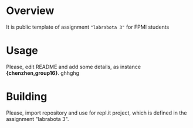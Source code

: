 # Overview

It is public template of assignment `"labrabota 3"` for FPMI students

# Usage

Please, edit README and add some details, as instance **{chenzhen,group16}**.
ghhghg
# Building

Please, import repository and use for repl.it project, which is defined in the assignment "labrabota 3".
